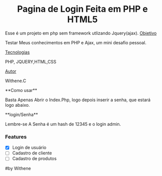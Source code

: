 <h1 align="center">Pagina de Login Feita em PHP e HTML5</h1>
 Esse é um projeto em php sem framework utlizando  Jquery(ajax). 
 
 
 <bloquete>
 <a href="#objetivo">Objetivo</a> 
 <p> Testar Meus conhecimentos em PHP e Ajax, um mini desafio pessoal. </p>
 <a href="#tecnologias">Tecnologias</a> 
 <p> PHP, JQUERY,HTML,CSS </p>
 <a href="#autor">Autor</a>
 <p> Withene.C</p>
<bloquete>
     **Como usar** <p>Basta Apenas Abrir o Index.Php, logo depois inserir a senha, que estará logo abaixo.</p>
     **login/Senha** <p>Lembre-se A Senha é um hash de 12345 e o login admin.</p>
</bloquete>

### Features

- [x] Login de usuário
- [ ] Cadastro de cliente
- [ ] Cadastro de produtos

#by Withene
